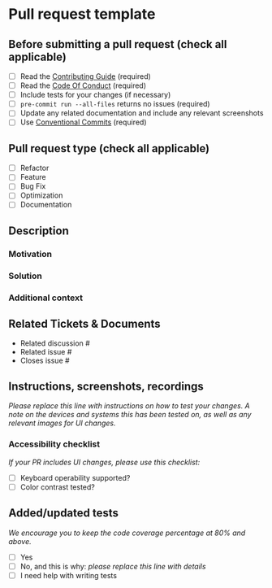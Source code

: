 # Pull request template

<!--

For Work In Progress Pull Requests, please use the Draft PR feature, see
https://github.blog/2019-02-14-introducing-draft-pull-requests/ for further
details.

NOTE: Pull Requests from forked repositories will need to be reviewed by a
Team member before any CI builds will run.

-->

## Before submitting a pull request (check all applicable)

- [ ] Read the [Contributing Guide](./github/CONTRIBUTING.md) (required)
- [ ] Read the [Code Of Conduct](/CODE_OF_CONDUCT.md) (required)
- [ ] Include tests for your changes (if necessary)
- [ ] `pre-commit run --all-files` returns no issues (required)
- [ ] Update any related documentation and include any relevant screenshots
- [ ] Use [Conventional
Commits](https://www.conventionalcommits.org/en/v1.0.0/) (required)

## Pull request type (check all applicable)

- [ ] Refactor
- [ ] Feature
- [ ] Bug Fix
- [ ] Optimization
- [ ] Documentation

## Description

<!-- describe  your PR -->

### Motivation

### Solution

### Additional context

## Related Tickets & Documents

<!--

For pull requests that relate or close an issue, please include them
below.  We like to follow [GitHub's guidance on linking issues to pull
requests](https://docs.github.com/en/issues/tracking-your-work-with-issues/linking-a-pull-request-to-an-issue).

-->

- Related discussion #
- Related issue #
- Closes issue #

## Instructions, screenshots, recordings

_Please replace this line with instructions on how to test your changes. A note
on the devices and systems this has been tested on, as well as any relevant
images for UI changes._

### Accessibility checklist

_If your PR includes UI changes, please use this checklist:_

- [ ] Keyboard operability supported?
- [ ] Color contrast tested?

## Added/updated tests

_We encourage you to keep the code coverage percentage at 80% and above._

- [ ] Yes
- [ ] No, and this is why: _please replace this line with details_
- [ ] I need help with writing tests
